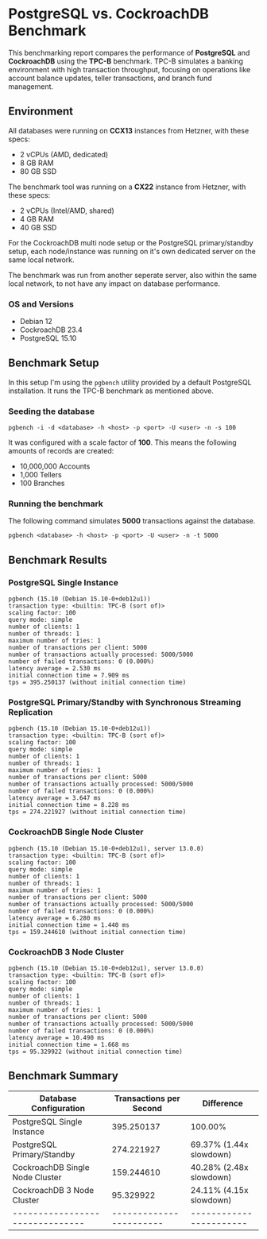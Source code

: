 # PostgreSQL vs. CockroachDB Benchmark

This benchmarking report compares the performance of **PostgreSQL** and **CockroachDB** using the **TPC-B** benchmark. 
TPC-B simulates a banking environment with high transaction throughput, focusing on operations like account balance updates, teller transactions, and branch fund management.

## Environment

All databases were running on **CCX13** instances from Hetzner, with these specs:

- 2 vCPUs (AMD, dedicated)
- 8 GB RAM
- 80 GB SSD

The benchmark tool was running on a **CX22** instance from Hetzner, with these specs:

- 2 vCPUs (Intel/AMD, shared)
- 4 GB RAM
- 40 GB SSD

For the CockroachDB multi node setup or the PostgreSQL primary/standby setup, each node/instance was running on it's own dedicated server on the same local network.

The benchmark was run from another seperate server, also within the same local network, to not have any impact on database performance.

### OS and Versions

- Debian 12
- CockroachDB 23.4
- PostgreSQL 15.10

## Benchmark Setup

In this setup I'm using the `pgbench` utility provided by a default PostgreSQL installation. It runs the TPC-B benchmark as mentioned above.

### Seeding the database

```
pgbench -i -d <database> -h <host> -p <port> -U <user> -n -s 100
```

It was configured with a scale factor of **100**.
This means the following amounts of records are created:

- 10,000,000 Accounts
- 1,000 Tellers
- 100 Branches

### Running the benchmark

The following command simulates **5000** transactions against the database.

```
pgbench <database> -h <host> -p <port> -U <user> -n -t 5000
```


## Benchmark Results

### PostgreSQL Single Instance 

```
pgbench (15.10 (Debian 15.10-0+deb12u1))
transaction type: <builtin: TPC-B (sort of)>
scaling factor: 100
query mode: simple
number of clients: 1
number of threads: 1
maximum number of tries: 1
number of transactions per client: 5000
number of transactions actually processed: 5000/5000
number of failed transactions: 0 (0.000%)
latency average = 2.530 ms
initial connection time = 7.909 ms
tps = 395.250137 (without initial connection time)
```

### PostgreSQL Primary/Standby with Synchronous Streaming Replication

```
pgbench (15.10 (Debian 15.10-0+deb12u1))
transaction type: <builtin: TPC-B (sort of)>
scaling factor: 100
query mode: simple
number of clients: 1
number of threads: 1
maximum number of tries: 1
number of transactions per client: 5000
number of transactions actually processed: 5000/5000
number of failed transactions: 0 (0.000%)
latency average = 3.647 ms
initial connection time = 8.228 ms
tps = 274.221927 (without initial connection time)
```

### CockroachDB Single Node Cluster

```
pgbench (15.10 (Debian 15.10-0+deb12u1), server 13.0.0)
transaction type: <builtin: TPC-B (sort of)>
scaling factor: 100
query mode: simple
number of clients: 1
number of threads: 1
maximum number of tries: 1
number of transactions per client: 5000
number of transactions actually processed: 5000/5000
number of failed transactions: 0 (0.000%)
latency average = 6.280 ms
initial connection time = 1.440 ms
tps = 159.244610 (without initial connection time)
```

### CockroachDB 3 Node Cluster

```
pgbench (15.10 (Debian 15.10-0+deb12u1), server 13.0.0)
transaction type: <builtin: TPC-B (sort of)>
scaling factor: 100
query mode: simple
number of clients: 1
number of threads: 1
maximum number of tries: 1
number of transactions per client: 5000
number of transactions actually processed: 5000/5000
number of failed transactions: 0 (0.000%)
latency average = 10.490 ms
initial connection time = 1.668 ms
tps = 95.329922 (without initial connection time)
```

## Benchmark Summary

| Database Configuration          | Transactions per Second | Difference              |
| ------------------------------- | ----------------------- | ----------------------- |
| PostgreSQL Single Instance      | 395.250137              | 100.00%                 |
| PostgreSQL Primary/Standby      | 274.221927              | 69.37% (1.44x slowdown) |
| CockroachDB Single Node Cluster | 159.244610              | 40.28% (2.48x slowdown) |
| CockroachDB 3 Node Cluster      | 95.329922               | 24.11% (4.15x slowdown) |
| ------------------------------- | ----------------------- | ----------------------- |
